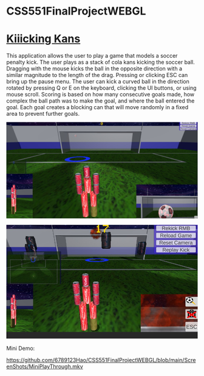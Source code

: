 # CSS551FinalProjectWEBGL

# [Kiiicking Kans](https://6789123hao.github.io/CSS551FinalProjectWEBGL/)

This application allows the user to play a game that models a soccer penalty kick. The user plays as a stack of cola kans kicking the soccer ball. Dragging with the mouse kicks the ball in the 
			opposite direction with a similar magnitude to the length of the drag. Pressing or clicking ESC can bring up the pause menu. The user can kick a curved ball in the direction rotated by 
			pressing Q or E on the keyboard, clicking the UI buttons, or using mouse scroll. Scoring is based on how many consecutive goals made, how complex the ball path was to make the goal, and where the
			ball entered the goal. Each goal creates a blocking can that will move randomly in a fixed area to prevent further goals.

<a href="https://6789123hao.github.io/CSS551FinalProjectWEBGL/"><img src="https://github.com/6789123Hao/CSS551FinalProjectWEBGL/blob/main/ScreenShot1.jpg" /></a>

<img src = "https://github.com/6789123Hao/CSS551FinalProjectWEBGL/blob/main/ScreenShots/ExplosionCurve.jpg">

Mini Demo:

https://github.com/6789123Hao/CSS551FinalProjectWEBGL/blob/main/ScreenShots/MiniPlayThrough.mkv
